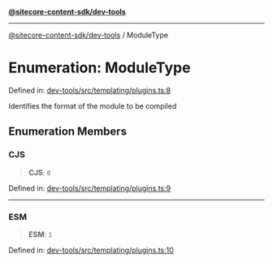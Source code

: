 [**@sitecore-content-sdk/dev-tools**](../README.md)

***

[@sitecore-content-sdk/dev-tools](../README.md) / ModuleType

# Enumeration: ModuleType

Defined in: [dev-tools/src/templating/plugins.ts:8](https://github.com/Sitecore/xmc-jss-dev/blob/88c5c2640d5ef72e74febf33dccec61ab7a6e74d/packages/dev-tools/src/templating/plugins.ts#L8)

Identifies the format of the module to be compiled

## Enumeration Members

### CJS

> **CJS**: `0`

Defined in: [dev-tools/src/templating/plugins.ts:9](https://github.com/Sitecore/xmc-jss-dev/blob/88c5c2640d5ef72e74febf33dccec61ab7a6e74d/packages/dev-tools/src/templating/plugins.ts#L9)

***

### ESM

> **ESM**: `1`

Defined in: [dev-tools/src/templating/plugins.ts:10](https://github.com/Sitecore/xmc-jss-dev/blob/88c5c2640d5ef72e74febf33dccec61ab7a6e74d/packages/dev-tools/src/templating/plugins.ts#L10)
